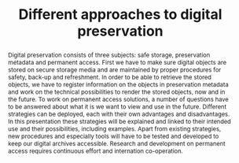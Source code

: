 ---
abstract: 'Digital preservation consists of three subjects: safe storage, preservation
  metadata and permanent access. First we have to make sure digital objects are stored
  on secure storage media and are maintained by proper procedures for safety, back-up
  and refreshment. In order to be able to retrieve the stored objects, we have to
  register information on the objects in preservation metadata and work on the technical
  possibilities to render the stored objects, now and in the future. To work on permanent
  access solutions, a number of questions have to be answered about what it is we
  want to view and use in the future. Different strategies can be deployed, each with
  their own advantages and disadvantages. In this presentation these strategies will
  be explained and linked to their intended use and their possibilities, including
  examples. Apart from existing strategies, new procedures and especially tools will
  have to be tested and developed to keep our digital archives accessible. Research
  and development on permanent access requires continuous effort and internation co-operation.'
creators:
- Hilde van Wijngaarden
date: null
document_url: https://services.phaidra.univie.ac.at/api/object/o:294994/download
grand_parent: iPRES
institutions: []
keywords:
- beijing
landing_page_url: https://phaidra.univie.ac.at/o:294994
language: eng
layout: publication
license: CC BY-SA 3.0 AT
notes_url: null
parent: iPRES 2004
publication_type: presentation
size: 67753
slides_url: null
source_name: iPRES
stream_url: null
title: Different approaches to digital preservation
year: 2004
---